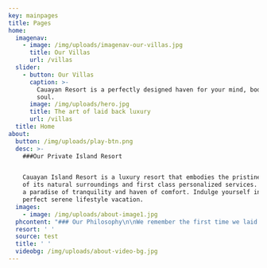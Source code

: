 ```yaml
---
key: mainpages
title: Pages
home:
  imagenav:
    - image: /img/uploads/imagenav-our-villas.jpg
      title: Our Villas
      url: /villas
  slider:
    - button: Our Villas
      caption: >-
        Cauayan Resort is a perfectly designed haven for your mind, body, and
        soul.
      image: /img/uploads/hero.jpg
      title: The art of laid back luxury
      url: /villas
  title: Home
about:
  button: /img/uploads/play-btn.png
  desc: >-
    ###Our Private Island Resort


    Cauayan Island Resort is a luxury resort that embodies the pristine beauty
    of its natural surroundings and first class personalized services. Escape to
    a paradise of tranquility and haven of comfort. Indulge yourself in a
    perfect serene lifestyle vacation.
  images:
    - image: /img/uploads/about-image1.jpg
  phcontent: "### Our Philosophy\n\nWe remember the first time we laid our eyes on this island. Since then, we made it our lifegoal to translate the amazement and humility of witnessing such beauty in the experiences we have to offer—from world-class customer service to redefined meaning of luxury accommodation. Here at Cauayan Island Resort, we wish to bring you closer to El Nido, and perhaps, help you rekindle your passion for life, if not, ignite it further. \n\n\r\rThey say people leave a piece of themselves to every place they travel to. With us, we promise to do otherwise: you’ll take every bit of experience here at Cauayan with you wherever you go. It’s the kind of connection we wish to bring. It is the connection we, ourselves, have with the island."
  resort: ' '
  source: test
  title: ' '
  videobg: /img/uploads/about-video-bg.jpg
---
```


